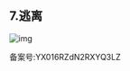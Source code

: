 ## 7.逃离
  



![img](https://pic1.zhimg.com/v2-36029157b54dd6a0e20ae055f571681d.webp)

  



备案号:YX016RZdN2RXYQ3LZ

